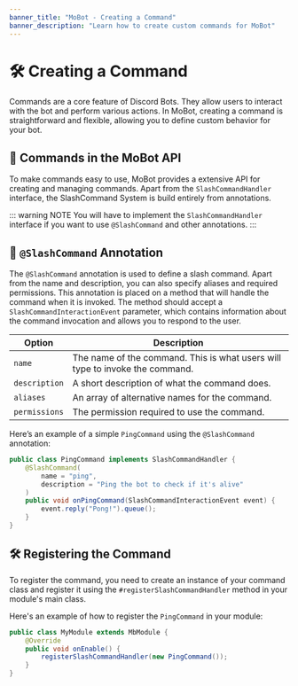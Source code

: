 ```yaml
---
banner_title: "MoBot - Creating a Command"
banner_description: "Learn how to create custom commands for MoBot"
---
```


# 🛠️ Creating a Command

Commands are a core feature of Discord Bots. They allow users to interact with the bot and perform various actions. In MoBot, creating a command is straightforward and flexible, allowing you to define custom behavior for your bot.

## 🚀 Commands in the MoBot API
To make commands easy to use, MoBot provides a extensive API for creating and managing commands. 
Apart from the `SlashCommandHandler` interface, the SlashCommand System is build entirely from annotations.

::: warning NOTE
You will have to implement the `SlashCommandHandler` interface if you want to use `@SlashCommand` and other annotations.
:::

## 📜 `@SlashCommand` Annotation
The `@SlashCommand` annotation is used to define a slash command. Apart from the name and description, you can also specify aliases and required permissions.
This annotation is placed on a method that will handle the command when it is invoked. 
The method should accept a `SlashCommandInteractionEvent` parameter, which contains information about the command invocation and allows you to respond to the user.

| Option          | Description                                                                  |
|-----------------|------------------------------------------------------------------------------|
| `name`          | The name of the command. This is what users will type to invoke the command. |
| `description`   | A short description of what the command does.                                |
| `aliases`       | An array of alternative names for the command.                               |
| `permissions`   | The permission required to use the command.                                  |

Here’s an example of a simple `PingCommand` using the `@SlashCommand` annotation:

```java
public class PingCommand implements SlashCommandHandler {
    @SlashCommand(
        name = "ping",
        description = "Ping the bot to check if it's alive"
    )
    public void onPingCommand(SlashCommandInteractionEvent event) {
        event.reply("Pong!").queue();
    }
}
```

## 🛠️ Registering the Command

To register the command, you need to create an instance of your command class and register it using the `#registerSlashCommandHandler` method in your module's main class.

Here's an example of how to register the `PingCommand` in your module:

```java
public class MyModule extends MbModule {
    @Override
    public void onEnable() {
        registerSlashCommandHandler(new PingCommand());
    }
}
```


